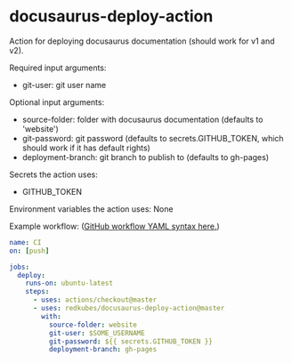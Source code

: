 # docusaurus-deploy-action

Action for deploying docusaurus documentation (should work for v1 and v2).

Required input arguments:

- git-user: git user name

Optional input arguments:

- source-folder: folder with docusaurus documentation (defaults to 'website')
- git-password: git password (defaults to secrets.GITHUB_TOKEN, which should work if it has default rights)
- deployment-branch: git branch to publish to (defaults to gh-pages)

Secrets the action uses:

- GITHUB_TOKEN

Environment variables the action uses:
None

Example workflow:
([GitHub workflow YAML syntax here.](https://help.github.com/en/articles/workflow-syntax-for-github-actions))

```yaml
name: CI
on: [push]

jobs:
  deploy:
    runs-on: ubuntu-latest
    steps:
      - uses: actions/checkout@master
      - uses: redkubes/docusaurus-deploy-action@master
        with:
          source-folder: website
          git-user: $SOME_USERNAME
          git-password: ${{ secrets.GITHUB_TOKEN }}
          deployment-branch: gh-pages
```
